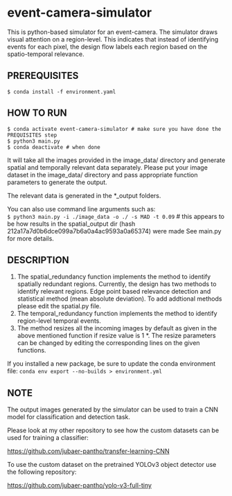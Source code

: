 # event-camera-simulator

This is python-based simulator for an event-camera. The simulator draws visual attention on a region-level. This indicates that instead of identifying events for each pixel, the design flow labels each region based on the spatio-temporal relevance.  

## PREREQUISITES

````$ conda install -f environment.yaml````

## HOW TO RUN 
````
$ conda activate event-camera-simulator # make sure you have done the PREQUISITES step
$ python3 main.py
$ conda deactivate # when done
````

It will take all the images provided in the image_data/ directory and generate spatial and temporally relevant data separately. Please put your image dataset in the image_data/ directory and pass appropriate function parameters to generate the output.

The relevant data is generated in the *_output folders.  

You can also use command line arguments such as:  
````$ python3 main.py -i ./image_data -o ./ -s MAD -t 0.09```` # this appears to be how results in the spatial_output dir (hash 212a17a7d0b6dce099a7b6a0a4ac9593a0a65374) were made
See main.py for more details.

## DESCRIPTION

1. The spatial_redundancy function implements the method to identify spatially redundant regions. Currently, the design has two methods to identify relevant regions. Edge point based relevance detection and statistical method (mean absolute deviation). To add addtional methods please edit the spatial.py file.  
2. The temporal_redundancy function implements the method to identify region-level temporal events.  
3. The method resizes all the incoming images by default as given in the above mentioned function if resize value is  1
  *. The resize parameters can be changed by editing the corresponding lines on the given functions.

If you installed a new package, be sure to update the conda environment file: ````conda env export --no-builds > environment.yml````

## NOTE
The output images generated by the simulator can be used to train a CNN model for classification and detection task.

Please look at my other repository to see how the custom datasets can be used for training a classifier:

https://github.com/jubaer-pantho/transfer-learning-CNN

To use the custom dataset on the pretrained YOLOv3 object detector use the following repository:

https://github.com/jubaer-pantho/yolo-v3-full-tiny




